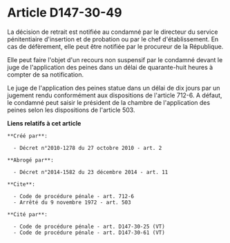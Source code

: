 # Article D147-30-49

La décision de retrait est notifiée au condamné par le directeur du service pénitentiaire d'insertion et de probation ou par
le chef d'établissement. En cas de défèrement, elle peut être notifiée par le procureur de la République. 

Elle peut faire l'objet d'un recours non suspensif par le condamné devant le juge de l'application des peines dans un délai
de quarante-huit heures à compter de sa notification. 

Le juge de l'application des peines statue dans un délai de dix jours par un jugement rendu conformément aux dispositions de
l'article 712-6. A défaut, le condamné peut saisir le président de la chambre de l'application des peines selon les
dispositions de l'article 503.

**Liens relatifs à cet article**

	**Créé par**:

	  - Décret n°2010-1278 du 27 octobre 2010 - art. 2

	**Abrogé par**:

	  - Décret n°2014-1582 du 23 décembre 2014 - art. 11

	**Cite**:

	  - Code de procédure pénale - art. 712-6
	  - Arrêté du 9 novembre 1972 - art. 503

	**Cité par**:

	  - Code de procédure pénale - art. D147-30-25 (VT)
	  - Code de procédure pénale - art. D147-30-61 (VT)

